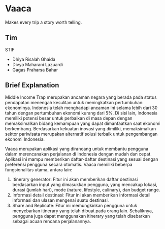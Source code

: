 # Vaaca

Makes every trip a story worth telling.

## Tim

STIF

- Dhiya Risalah Ghaida
- Divya Maharani Lazuardi
- Gagas Praharsa Bahar

## Brief Explanation

Middle Income Trap merupakan ancaman negara yang berada pada status pendapatan menengah kesulitan untuk meningkatkan pertumbuhan ekonominya. Indonesia telah menghadapi ancaman ini selama lebih dari 30 tahun dengan pertumbuhan ekonomi kurang dari 5%. Di sisi lain, Indonesia memiliki potensi besar untuk perbaikan di masa depan dengan memaksimalkan  bidang kemampuan yang dapat dimanfaatkan saat ekonomi berkembang. Berdasarkan kekuatan inovasi yang dimiliki, memaksimalkan sektor pariwisata merupakan alternatif solusi terbaik untuk pengembangan ekonomi Indonesia.

Vaaca merupakan aplikasi yang dirancang untuk membantu pengguna dalam merencanakan perjalanan di Indonesia dengan mudah dan cepat. Aplikasi ini mampu memberikan daftar-daftar destinasi yang sesuai dengan preferensi pengguna secara otomatis. Vaaca memiliki beberpa fungsionalitas utama, antara lain:
1. Itinerary generator: Fitur ini akan memberikan daftar destinasi berdasarkan input yang dimasukkan pengguna, yang mencakup lokasi, durasi (jumlah hari), mode (nature, lifestyle, culinary), dan budget range.
2. Informasi detail destinasi: Fitur ini akan memberikan informasi detail informasi dan ulasan mengenai suatu destinasi.
3. Share and Replicate: Fitur ini memungkinkan pengguna untuk menyebarkan itinerary yang telah dibuat pada orang lain. Sebaliknya, pengguna juga dapat menggunakan itinerary yang telah disebarkan sebagai acuan rencana perjalanannya.

